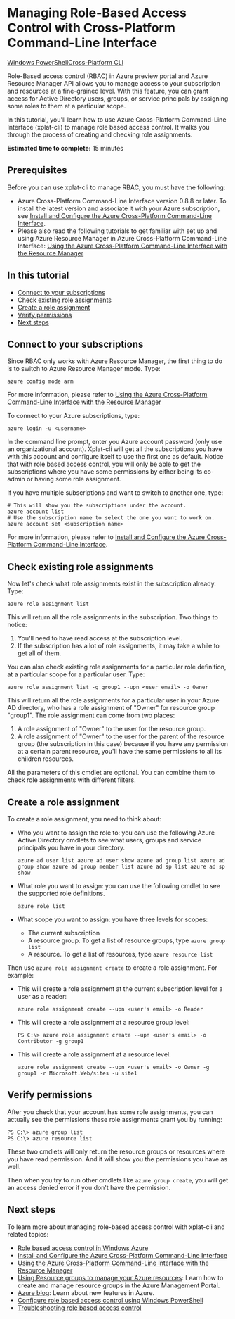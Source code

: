 <properties pageTitle="Managing Role-Based Access Control with Azure Cross-Platform Command-Line Interface" metaKeywords="ResourceManager, Azure cross-platform command-line interface, Azure command-line, azure command-line, azure cli, RBAC" description="Managing role-based access control with cross-platform command-line interface" metaCanonical="" services="" documentationCenter="" title="" authors="guangyang" solutions="" manager="terrylan" editor="mollybos"/>

<tags ms.service="multiple" ms.workload="multiple" ms.tgt_pltfrm="command-line-interface" ms.devlang="na" ms.topic="article" ms.date="11/03/2014" ms.author="guayan" />

# Managing Role-Based Access Control with Cross-Platform Command-Line Interface #

<div class="dev-center-tutorial-selector sublanding"><a href="/en-us/documentation/articles/role-based-access-control-powershell.md" title="Windows PowerShell" class="current">Windows PowerShell</a><a href="/en-us/documentation/articles/role-based-access-control-xplat-cli.md" title="Cross-Platform CLI">Cross-Platform CLI</a></div>

Role-Based access control (RBAC) in Azure preview portal and Azure Resource Manager API allows you to manage access to your subscription and resources at a fine-grained level. With this feature, you can grant access for Active Directory users, groups, or service principals by assigning some roles to them at a particular scope.

In this tutorial, you'll learn how to use Azure Cross-Platform Command-Line Interface (xplat-cli) to manage role based access control. It walks you through the process of creating and checking role assignments.

**Estimated time to complete:** 15 minutes

## Prerequisites ##

Before you can use xplat-cli to manage RBAC, you must have the following:

- Azure Cross-Platform Command-Line Interface version 0.8.8 or later. To install the latest version and associate it with your Azure subscription, see [Install and Configure the Azure Cross-Platform Command-Line Interface](http://azure.microsoft.com/en-us/documentation/articles/xplat-cli/).
- Please also read the following tutorials to get familiar with set up and using Azure Resource Manager in Azure Cross-Platform Command-Line Interface: [Using the Azure Cross-Platform Command-Line Interface with the Resource Manager](http://azure.microsoft.com/en-us/documentation/articles/xplat-cli-azure-resource-manager/)

## In this tutorial ##

* [Connect to your subscriptions](#connect)
* [Check existing role assignments](#check)
* [Create a role assignment](#create)
* [Verify permissions](#verify)
* [Next steps](#next)

## <a id="connect"></a>Connect to your subscriptions ##

Since RBAC only works with Azure Resource Manager, the first thing to do is to switch to Azure Resource Manager mode. Type:

    azure config mode arm

For more information, please refer to [Using the Azure Cross-Platform Command-Line Interface with the Resource Manager](http://azure.microsoft.com/en-us/documentation/articles/xplat-cli-azure-resource-manager/)

To connect to your Azure subscriptions, type:

    azure login -u <username>

In the command line prompt, enter you Azure account password (only use an organizational account). Xplat-cli will get all the subscriptions you have with this account and configure itself to use the first one as default. Notice that with role based access control, you will only be able to get the subscriptions where you have some permissions by either being its co-admin or having some role assignment. 

If you have multiple subscriptions and want to switch to another one, type:

    # This will show you the subscriptions under the account.
    azure account list
    # Use the subscription name to select the one you want to work on.
    azure account set <subscription name>

For more information, please refer to [Install and Configure the Azure Cross-Platform Command-Line Interface](http://azure.microsoft.com/en-us/documentation/articles/xplat-cli/).

## <a id="check"></a>Check existing role assignments ##

Now let's check what role assignments exist in the subscription already. Type:

    azure role assignment list

This will return all the role assignments in the subscription. Two things to notice:

1. You'll need to have read access at the subscription level.
2. If the subscription has a lot of role assignments, it may take a while to get all of them.

You can also check existing role assignments for a particular role definition, at a particular scope for a particular user. Type:

    azure role assignment list -g group1 --upn <user email> -o Owner

This will return all the role assignments for a particular user in your Azure AD directory, who has a role assignment of "Owner" for resource group "group1". The role assignment can come from two places:

1. A role assignment of "Owner" to the user for the resource group.
2. A role assignment of "Owner" to the user for the parent of the resource group (the subscription in this case) because if you have any permission at a certain parent resource, you'll have the same permissions to all its children resources.

All the parameters of this cmdlet are optional. You can combine them to check role assignments with different filters.

## <a id="create"></a>Create a role assignment ##

To create a role assignment, you need to think about:

- Who you want to assign the role to: you can use the following Azure Active Directory cmdlets to see what users, groups and service principals you have in your directory.

    `azure ad user list
    azure ad user show
    azure ad group list
    azure ad group show
    azure ad group member list
    azure ad sp list
    azure ad sp show`

- What role you want to assign: you can use the following cmdlet to see the supported role definitions.

    `azure role list`

- What scope you want to assign: you have three levels for scopes:

    - The current subscription
    - A resource group. To get a list of resource groups, type `azure group list`
    - A resource. To get a list of resources, type `azure resource list`

Then use `azure role assignment create` to create a role assignment. For example:

 - This will create a role assignment at the current subscription level for a user as a reader:

    `azure role assignment create --upn <user's email> -o Reader`

- This will create a role assignment at a resource group level:

    `PS C:\> azure role assignment create --upn <user's email> -o Contributor -g group1`

- This will create a role assignment at a resource level:

    `azure role assignment create --upn <user's email> -o Owner -g group1 -r Microsoft.Web/sites -u site1`

## <a id="verify"></a>Verify permissions ##

After you check that your account has some role assignments, you can actually see the permissions these role assignments grant you by running:

    PS C:\> azure group list
    PS C:\> azure resource list

These two cmdlets will only return the resource groups or resources where you have read permission. And it will show you the permissions you have as well.

Then when you try to run other cmdlets like `azure group create`, you will get an access denied error if you don't have the permission.

## <a id="next"></a>Next steps ##

To learn more about managing role-based access control with xplat-cli and related topics:

- [Role based access control in Windows Azure](http://azure.microsoft.com/en-us/documentation/articles/role-based-access-control-configure/)
- [Install and Configure the Azure Cross-Platform Command-Line Interface](http://azure.microsoft.com/en-us/documentation/articles/xplat-cli/)
- [Using the Azure Cross-Platform Command-Line Interface with the Resource Manager](http://azure.microsoft.com/en-us/documentation/articles/xplat-cli-azure-resource-manager/)
- [Using Resource groups to manage your Azure resources](http://azure.microsoft.com/en-us/documentation/articles/azure-preview-portal-using-resource-groups): Learn how to create and manage resource groups in the Azure Management Portal.
- [Azure blog](http://blogs.msdn.com/windowsazure): Learn about new features in Azure.
- [Configure role based access control using Windows PowerShell](http://azure.microsoft.com/en-us/documentation/articles/role-based-access-control-powershell/)
- [Troubleshooting role based access control](http://azure.microsoft.com/en-us/documentation/articles/role-based-access-control-troubleshooting/)
